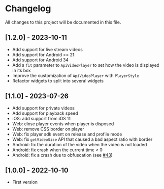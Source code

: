 # Changelog
All changes to this project will be documented in this file.

## [1.2.0] - 2023-10-11
- Add support for live stream videos
- Add support for Android >= 21
- Add support for Android 34
- Add a `fit` parameter to `ApiVideoPlayer` to set how the video is displayed in its box
- Improve the customization of `ApiVideoPlayer` with `PlayerStyle`
- Refactor widgets to split into several widgets

## [1.1.0] - 2023-07-26
- Add support for private videos
- Add support for playback speed
- iOS: add support from iOS 11
- Web: close player events when player is disposed
- Web: remove CSS border on player
- Web: fix player sdk event on release and profile mode
- Web: fix `getVideoSize` API that caused a bad aspect ratio with border
- Android: fix the duration of the video when the video is not loaded
- Android: fix crash when the current time < 0
- Android: fix a crash due to obfuscation (see [#43](https://github.com/apivideo/api.video-flutter-player/issues/43))

## [1.0.0] - 2022-10-10
- First version
